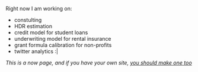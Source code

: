 <!-- njnmdoc: title="Now"  -->

Right now I am working on:

* constulting
* HDR estimation
* credit model for student loans
* underwriting model for rental insurance
* grant formula calibration for non-profits
* twitter analytics :|

*This is a now page, and if you have your own site, [you should make one too](https://nownownow.com/about)*

